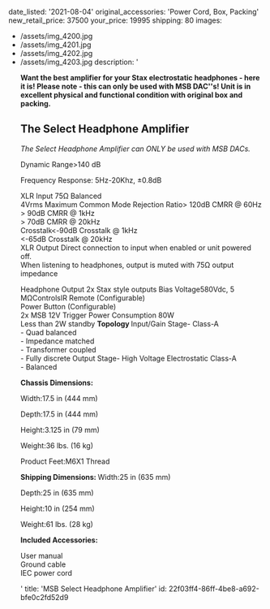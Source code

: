 date_listed: '2021-08-04'
original_accessories: 'Power Cord, Box, Packing'
new_retail_price: 37500
your_price: 19995
shipping: 80
images:
  - /assets/img_4200.jpg
  - /assets/img_4201.jpg
  - /assets/img_4202.jpg
  - /assets/img_4203.jpg
description: '<p><b>Want the best amplifier for your Stax electrostatic headphones - here it is! Please note - this can only be used with MSB DAC''s! Unit is in excellent physical and functional condition with original box and packing.</b></p><h2>The Select Headphone Amplifier</h2><p><em>The Select Headphone Amplifier can ONLY be used with MSB DACs.</em></p><p>Dynamic Range&gt;140 dB</p><p>Frequency Response: 5Hz-20Khz, ±0.8dB</p><p>XLR Input 75Ω Balanced<br>4Vrms Maximum Common Mode Rejection Ratio&gt; 120dB CMRR @ 60Hz<br>&gt; 90dB CMRR @ 1kHz<br>&gt; 70dB CMRR @ 20kHz<br>Crosstalk&lt;-90dB Crosstalk @ 1kHz<br>&lt;-65dB Crosstalk @ 20kHz<br>XLR Output Direct connection to input when enabled or unit powered off.<br>When listening to headphones, output is muted with 75Ω output impedance&nbsp;</p><p>Headphone Output 2x Stax style outputs Bias Voltage580Vdc, 5 MΩControlsIR Remote (Configurable)<br>Power Button (Configurable)<br>2x MSB 12V Trigger Power Consumption 80W<br>Less than 2W standby&nbsp;<b>Topology&nbsp;</b>Input/Gain Stage- Class-A<br>- Quad balanced<br>- Impedance matched<br>- Transformer coupled<br>- Fully discrete Output Stage- High Voltage Electrostatic Class-A<br>- Balanced</p><p><b>Chassis Dimensions:&nbsp;</b></p><p>Width:17.5 in (444 mm)&nbsp;</p><p>Depth:17.5 in (444 mm)&nbsp;</p><p>Height:3.125 in (79 mm)&nbsp;</p><p>Weight:36 lbs. (16 kg)&nbsp;</p><p>Product Feet:M6X1 Thread</p><p><b>Shipping Dimensions:&nbsp;</b>Width:25 in (635 mm)&nbsp;</p><p>Depth:25 in (635 mm)&nbsp;</p><p>Height:10 in (254 mm)&nbsp;</p><p>Weight:61 lbs. (28 kg)</p><p><b>Included Accessories:&nbsp;</b></p><p>User manual<br>Ground cable<br>IEC power cord&nbsp;&nbsp;</p>'
title: 'MSB Select Headphone Amplifier'
id: 22f03ff4-86ff-4be8-a692-bfe0c2fd52d9

